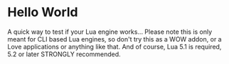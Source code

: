 # Hello World

A quick way to test if your Lua engine works... Please note this is only meant for CLI based Lua engines, so don't try this as a WOW addon, or a Love applications or anything like that.
And of course, Lua 5.1 is required, 5.2 or later STRONGLY recommended.
